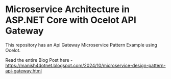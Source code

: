 # Microservice Architecture in ASP.NET Core with Ocelot API Gateway
<p>This repository has an Api Gateway Microservice Pattern Example using Ocelot.</p>
<p>Read the entire Blog Post here - <a href="https://www.codewithmukesh.com/blog/microservice-architecture-in-aspnet-core">https://manish4dotnet.blogspot.com/2024/10/microservice-design-pattern-api-gateway.html</a></p>
